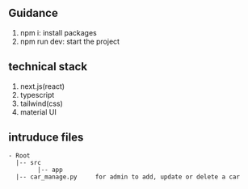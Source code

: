 ## Guidance

1. npm i: install packages
2. npm run dev: start the project

## technical stack

1. next.js(react)
2. typescript
3. tailwind(css)
4. material UI

## intruduce files

```commandline
- Root
  |-- src
        |-- app
  |-- car_manage.py     for admin to add, update or delete a car

```
